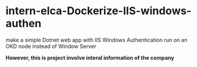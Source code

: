 # intern-elca-Dockerize-IIS-windows-authen
make a simple Dotnet web app with IIS Windows Authentication run on an OKD node instead of Window Server

**However, this is project involve interal information of the company**
